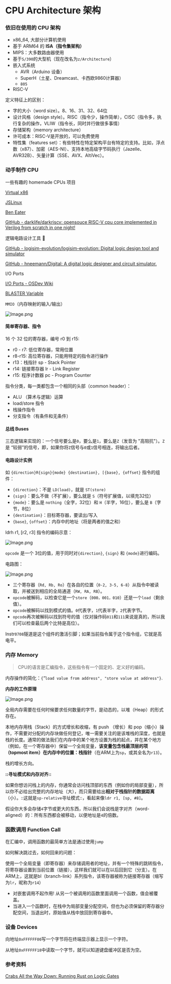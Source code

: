 # CPU Architecture 架构

### 依旧在使用的 CPU 架构

- x86_64, 大部分计算机使用
- 基于 ARM64 的 **ISA（指令集架构）**
- MIPS：大多数路由器使用
- 基于`S/390`的大型机（现在改名为`z/Architecture`）
- 嵌入式系统
   - AVR（Arduino 设备）
   - SuperH（土星、Dreamcast、卡西欧9860计算器）
   - `805`
- RISC-V

定义特征上的区别：

- 字的大小（word size）。8、16、31、32、64位
- 设计风格（design style）。RISC（指令少，操作简单），CISC（指令多，执行复杂的操作，VLIW（指令长，同时并行做很多事情）
- 存储架构（memory architecture）
- 许可成本：RISC-V是开放的，可以免费使用
- 特性集（features set）：有些特性在特定架构平台有特定的支持。比如，浮点数（x87）、加密（AES-NI）、支持本地高级字节码执行（Jazelle、AVR32B）、矢量计算（SSE、AVX、AltiVec）。

### 动手制作 CPU

一些有趣的 homemade CPUs 项目

[Virtual x86](http://copy.sh/v86/)

[JSLinux](https://bellard.org/jslinux)

[Ben Eater](https://eater.net/8bit/)

[GitHub - darklife/darkriscv: opensouce RISC-V cpu core implemented in Verilog from scratch in one night!](https://github.com/darklife/darkriscv)

逻辑电路设计工具 🔧

[GitHub - logisim-evolution/logisim-evolution: Digital logic design tool and simulator](https://github.com/logisim-evolution/logisim-evolution)

[GitHub - hneemann/Digital: A digital logic designer and circuit simulator.](https://github.com/hneemann/Digital)

I/O Ports

[I/O Ports - OSDev Wiki](https://wiki.osdev.org/I/O_Ports)

[BLASTER Variable](https://dos.fandom.com/wiki/BLASTER_Variable)

`MMIO`（内存映射的输入/输出）

![Image.png](https://mmbiz.qpic.cn/mmbiz_png/hicrFibaKFMd3nc7ZzdTH8pkftcn1ibDzhX9hWVFg4cESYeHfkCDTZopS9SACEUkMAeRaxRHzzcXHeHXibEF0fUEyQ/640?wx_fmt=png&wxfrom=5&wx_lazy=1&wx_co=1)

#### 简单寄存器、指令

16 个 32 位的寄存器，编号 r0 到 r15:

- r0 - r7: 低位寄存器，常用位置
- r8-r15: 高位寄存器，只能用特定的指令进行操作
- r13：栈指针 sp - Stack Pointer
- r14:  链接寄存器 lr - Link Register
- r15: 程序计数器 pc - Program Counter

指令分类，每一类都包含一个相同的头部（common header）：

- ALU （算术与逻辑）运算
- load/store 指令
- 栈操作指令
- 分支指令（有条件和无条件）

#### 总线 Buses

三态逻辑来实现的：一个信号要么是`0`，要么是`1`，要么是`Z`（发音为 "高阻抗"）。`Z`是 “较弱”的信号，即，如果你将`Z`信号与`0`或`1`信号相连，将输出后者。

#### 电路设计实例

如 `{direction}R{sign}{mode} {destination}, [{base}, {offset}` 指令的组件：

- `{direction}`：不是 `LD(load)`，就是 `ST(store)`
- `{sign}`：要么不做（不扩展），要么就是 `S`（符号扩展值，以填充32位）
- `{mode}`：要么是 `nothing`（全字，32位）和 `H`（半字，16位），要么是 `B`（字节，8位）
- `{destination}`：目标寄存器，要读出/写入
- `{base}`, `{offset}`：内存中的地址（将是两者的值之和）

ldrh r1, [r2, r3] 指令的编码示意：

![Image.png](https://res.craft.do/user/full/cfe4d8ac-b1b3-3abe-9e76-468303587884/doc/7CA026BB-0093-4C36-B4AA-DF6AC6558398/B4FB2ECF-1BE7-4EFC-A8A2-15FB6D4796A3_2/RUAaiWjmZMaJKAag4uvWqqb3LOA66ZNCLKWuWcagAqYz/Image.png)

`opcode` 是一个 3位的值，用于同时对`{direction}`, `{sign}` 和 `{mode}`进行编码。

电路图：

![Image.png](https://mmbiz.qpic.cn/mmbiz_png/hicrFibaKFMd3nc7ZzdTH8pkftcn1ibDzhXZg2O4gYvhQMqBZ322ibu1MBTosCXUt7uR4Y4YPfoCD9BCKuXXmQ2icLw/640?wx_fmt=png&wxfrom=5&wx_lazy=1&wx_co=1)

- 三个寄存器（`Rd, Rb, Ro`）在各自的位置（`0-2, 3-5, 6-8`）从指令中被读取，并被送到相应的全局通道（`RW, RA, RB`）。
- `opcode`被解码，以检查它是一个`store`（`000，001，010`）还是一个`load`（剩余值）。
- `opcode`被解码以找到模式的值。`0`代表字，`1`代表半字，`2`代表字节。
- `opcode`再次被解码以找到符号的值（仅对操作码`011`和`111`来说是真的，所以我们可以检查最后两个比特是高位）。

Instr`0708`隧道是这个组件的激活引脚；如果当前指令属于这个指令组，它就是高电平。

### 内存 Memory

> CPU的语言是汇编指令，这些指令有一个固定的、定义好的编码。

内存操作的简化：`{`“`load value from address", "store value at address"}`.

**内存的工作原理**

![Image.png](https://res.craft.do/user/full/cfe4d8ac-b1b3-3abe-9e76-468303587884/doc/7CA026BB-0093-4C36-B4AA-DF6AC6558398/745EBB78-57B6-4B6A-A4CB-566AA30239DA_2/BCEGlyUC0gWFut84dNOKmDbpwcl3poKx1xc7DLG18L0z/Image.png)

全局内存需要在任何时候要求任何数量的字节，是动态的，以堆（Heap）的形式存在。

本地内存用栈（Stack）的方式增长和收缩，有 push （增长）和 pop（缩小）操作，不需要对分配的内存块做任何登记，唯一需要关注的是该堆栈的深度，也就是栈的长度。通常的做法我们在内存中的某个地方设置为栈的起点，并在某个地方（例如，在一个寄存器中）保留一个全局变量，**该变量包含栈最顶层的项（topmost item）在内存中的位置：栈指针**（在ARM上为`sp`，或其全名为`r13`）。

栈的增长方向。

**::寻址模式和内存对齐::**

如果你想访问栈上的内存，你通常会访问栈顶部的东西（例如你的局部变量），所以你不必给出完整的内存地址（大），而只需要给出**相对于栈指针的数据距离**（小）。::这就是`sp-relative`寻址模式::，看起来像`ldr r1, [sp, #8]`。

假设你大多会存储`4`字节或更大的东西，所以我们会说栈是字对齐（word-aligned）的：所有东西都会被移动，以便地址是`4`的倍数。

### 函数调用 Function Call

在汇编中，调用函数的最简单方法是通过使用`jump`

如何解决跳过去，如何回来的问题：

使用一个全局变量（即寄存器）来存储调用者的地址，并有一个特殊的跳转指令，将寄存器设置到当前位置（链接），这样我们就可以在以后回到它（分支）。在ARM上，这就是bl（branch-link）系列指令，该寄存器被称为链接寄存器（缩写为`lr`，昵称为`r14`）

   - 对嵌套调用不起作用! 从另一个被调用的函数里面调用一个函数，值会被覆盖。
   - 当进入一个函数时，在栈中为局部变量分配空间，但也为必须保留的寄存器分配空间，当退出时，原始值从栈中放回到寄存器中。

### 设备 Devices

向地址`0xFFFFFF00`写一个字节将在终端显示器上显示一个字符。

从地址`0xFFFFFF18`中读取一个字节，就可以知道键盘缓冲区是否为空。

### 参考资料

[Crabs All the Way Down: Running Rust on Logic Gates](https://zdimension.fr/crabs-all-the-way-down/)


